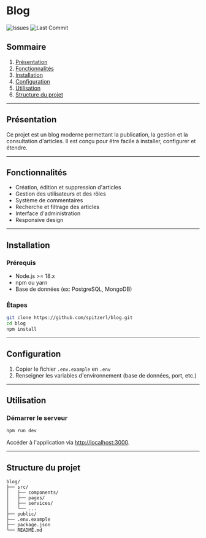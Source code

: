 # Blog

![Issues](https://img.shields.io/github/issues/spitzerl/blog)
![Last Commit](https://img.shields.io/github/last-commit/spitzerl/blog)

## Sommaire

1. [Présentation](#présentation)
2. [Fonctionnalités](#fonctionnalités)
3. [Installation](#installation)
4. [Configuration](#configuration)
5. [Utilisation](#utilisation)
6. [Structure du projet](#structure-du-projet)

---

## Présentation

Ce projet est un blog moderne permettant la publication, la gestion et la consultation d'articles. Il est conçu pour être facile à installer, configurer et étendre.

---

## Fonctionnalités

- Création, édition et suppression d'articles
- Gestion des utilisateurs et des rôles
- Système de commentaires
- Recherche et filtrage des articles
- Interface d'administration
- Responsive design

---

## Installation

### Prérequis

- Node.js >= 18.x
- npm ou yarn
- Base de données (ex: PostgreSQL, MongoDB)

### Étapes

```bash
git clone https://github.com/spitzerl/blog.git
cd blog
npm install
```

---

## Configuration

1. Copier le fichier `.env.example` en `.env`
2. Renseigner les variables d'environnement (base de données, port, etc.)

---

## Utilisation

### Démarrer le serveur

```bash
npm run dev
```

Accéder à l'application via [http://localhost:3000](http://localhost:3000).

---

## Structure du projet

```
blog/
├── src/
│   ├── components/
│   ├── pages/
│   ├── services/
│   └── ...
├── public/
├── .env.example
├── package.json
└── README.md
```
